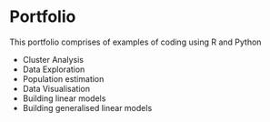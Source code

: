 # Portfolio
This portfolio comprises of examples of coding using R and Python
* Cluster Analysis
* Data Exploration
* Population estimation
* Data Visualisation
* Building linear models
* Building generalised linear models
